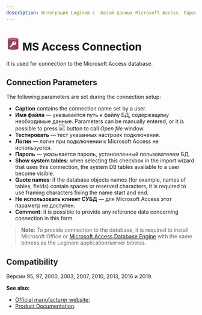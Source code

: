 ```yaml
---
description: Интеграция Loginom с  базой данных Microsoft Access. Параметры подключения. Совместимость.
---
```

# ![ ](./../../../images/icons/common/data-sources/db-msaccess_default.svg) MS Access Connection

It is used for connection to the Microsoft Access database.

## Connection Parameters

The following parameters are set during the connection setup:

* **Caption** contains the connection name set by a user.
* **Имя файла** — указывается путь к файлу БД, содержащему необходимые данные. Parameters can be manually entered, or it is possible to press ![ ](./../../../images/extjs-theme/form/open-trigger/open-trigger_default.svg) button to call *Open file* window.
* **Тестировать** — тест указанных настроек подключения.
* **Логин** — логин при подключении к Microsoft Access не используется.
* **Пароль** — указывается пароль, установленный пользователем БД.
* **Show system tables**: when selecting this checkbox in the import wizard that uses this connection, the system DB tables available to a user become visible.
* **Quote names**: if the database objects names (for example, names of tables, fields) contain spaces or reserved characters, it is required to use framing characters fixing the name start and end.
* **Не использовать клиент СУБД** —  для Microsoft Access этот параметр не доступен.
* **Comment**: it is possible to provide any reference data concerning connection in this form.

> **Note:** To provide connection to the database, it is required to install Microsoft Office or [Microsoft Access Database Engine](https://www.microsoft.com/en-us/download/details.aspx?id=13255) with the same bitness as the Loginom application/server bitness.

## Compatibility

Версии 95, 97, 2000, 2003, 2007, 2010, 2013, 2016 и 2019.

**See also:**

* [Official manufacturer website](https://www.microsoft.com/ru-ru);
* [Product Documentation](https://docs.microsoft.com/ru-ru/).
